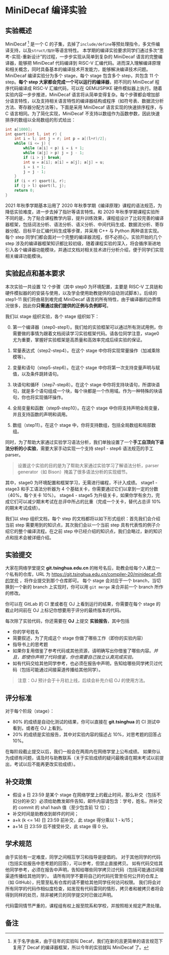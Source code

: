 # MiniDecaf 编译实验

## 实验概述
MiniDecaf [^1] 是一个 C 的子集，去掉了`include/define`等预处理指令，多文件编译支持，以及`struct/指针`等语言特性。 本学期的编译实验要求同学们通过多次“思考-实现-重新设计”的过程，一步步实现从简单到复杂的 MiniDecaf 语言的完整编译器，能够把 MiniDecaf 代码编译到 RISC-V 汇编代码。进而深入理解编译原理和相关概念，同时具备基本的编译技术开发能力，能够解决编译技术问题。MiniDecaf 编译实验分为多个 stage，每个 stage 包含多个 step，共包含 11 个 step。**每个 step 大家都会完成一个可以运行的编译器**，把不同的 MiniDecaf 程序代码编译成 RISC-V 汇编代码，可以在 QEMU/SPIKE 硬件模拟器上执行。随着实验内容一步步推进，MiniDecaf 语言将从简单变得复杂。每个步骤都会增加部分语言特性，以及支持相关语言特性的编译器结构或程序（如符号表、数据流分析方法、寄存器分配方法等）。下面是采用 MiniDecaf 语言实现的快速排序程序，与 C 语言相同。为了简化实现，MiniDecaf 不支持以数组作为函数参数，因此快速排序的数组以全局数组的形式给出：

```c
int a[1000];
int qsort(int l, int r) {
    int i = l; int j = r; int p = a[(l+r)/2];
    while (i <= j) {
        while (a[i] < p) i = i + 1;        
        while (a[j] > p) j = j - 1;        
        if (i > j) break;        
        int u = a[i]; a[i] = a[j]; a[j] = u;        
        i = i + 1;        
        j = j - 1;    
    }    
    if (i < r) qsort(i, r);    
    if (j > l) qsort(l, j);    
    return 0;
}
```

2021 年秋季学期基本沿用了 2020 年秋季学期《编译原理》课程的语法规范，为降低实验难度，进一步去掉了指针等语言特性。和 2020 年秋季学期课程实验所不同的是，为了贴合课程教学内容，提升训练效果，课程组设计了比较完善的编译器框架，包括词法分析、语法分析、语义分析、中间代码生成、数据流分析、寄存器分配、目标平台汇编代码生成等步骤，并采用 C++ 与 Python 两种语言实现。每个 step 同学们都会面对一个完整的编译器流程，但不必担心，实验开始的几个 step 涉及的编译器框架知识都比较初级，随着课程实验的深入，将会循序渐进地引入各个编译器功能模块，并通过文档对相关技术进行分析介绍，便于同学们实现相关编译功能模块。

## 实验起点和基本要求

本次实验一共设置 12 个步骤（其中 step0 为环境配置，主要是 RISC-V 工具链和硬件模拟器的的安装与使用，以及学会使用助教提供的自动测试脚本）。后续的 step1-11 我们将由易到难完成 MiniDecaf 语言的所有特性，由于编译器的边界情况很多，因此你**只需通过我们提供的正例与负例即可**。

我们以 stage 组织实验，各个 stage 组织如下：

0. 第一个编译器（step0-step1）。我们给的实验框架可以通过所有测试用例，你需要做的事情为跟着文档阅读学习实验框架代码。请各位同学注意，stage0 尤为重要，掌握好实验框架是高质量和高效率完成后续实验的保证。

1. 常量表达式（step2-step4）。在这个 stage 中你将实现常量操作（加减乘除模等）。

2. 变量和语句（step5-step6）。在这个 stage 中你将第一次支持变量声明与赋值，以及条件跳转语句。

3. 块语句和循环（step7-step8）。在这个 stage 中你将支持块语句，所谓块语句，就是多个语句组成一个块，每个块都是一个作用域。作为一种特殊的块语句，你也将实现循环操作。

4. 全局变量和函数（step9-step10）。在这个 stage 中你将支持声明全局变量，并且支持函数的声明和调用。

5. 数组（step11）。在这个 stage 中，你将支持数组，包括全局数组和局部数组。

同时，为了帮助大家通过实验学习语法分析，我们单独设置了一个**手工自顶向下语法分析的小实验**，需要大家手动实现一个支持 step1 - step6 语法规范的手工 parser。

> 设置这个实验的目的是为了帮助大家通过实验学习了解语法分析，parser generator（如 Bison）掩盖了很多语法分析的实现细节。

其中，stage0 为环境配置和框架学习，无需进行编程，不计入成绩。
stage1 - stage3 和手工语法分析器为 4 个基础关卡，你需要通过它们以拿到一定的分数（40%，每个关卡 10%）。
stage4 - stage5 为升级关卡，如果你学有余力，完成它们可以减少期末考试在总评中所占的比重（完成一个关卡，替代占总评 10% 的期末考试成绩）。

我们以 step 组织文档，每个 step 的文档都将以如下形式组织：首先我们会介绍当前 step 需要用到的知识点，其次我们会以一个当前 step 具有代表性的例子介绍它的整个编译流程。在之前 step 中已经介绍的知识点，我们会略过，新的知识点和技术会被详细介绍。

## 实验提交

大家在网络学堂提交 **git.tsinghua.edu.cn** 的帐号名后，助教会给每个人建立一个私有的仓库，URL 为 https://git.tsinghua.edu.cn/compiler-20/minidecaf-你的学号 ，将作业提交到那个仓库即可。
每个 stage 会对应于一个 branch，当切换到一个新的 branch 上实现时，你可以用 `git merge` 来合并前一个 branch 所作的修改。

你可以在 GitLab 的 CI 里或者在 OJ 上看到运行的结果，你需要在每个 stage 的截止时间前在 OJ 上标记你想要用于评分的最终版本的代码。

每次除了实验代码，你还需要在 **OJ** 上提交 **实验报告**，其中包括
* 你的学号姓名
* 简要叙述，为了完成这个 stage 你做了哪些工作（即你的实验内容）
* 指导书上的思考题
* 如果你复用借鉴了参考代码或其他资源，请明确写出你借鉴了哪些内容。*并且，即使你声明了代码借鉴，你也需要自己独立认真完成实验。*
* 如有代码交给其他同学参考，也必须在报告中声明，告知给哪些同学拷贝过代码（包括可能通过间接渠道传播给其他同学）。

> 注意：OJ 预计会于十月初上线，后续会补充介绍 OJ 的使用方法。

## 评分标准

对于每个阶段（stage）：
* 80% 的成绩是自动化测试的结果，你可以直接在 **git.tsinghua** 的 CI 测试中看到，或者在 OJ 上看到。
* 20% 的成绩是实验报告，其中对实验内容的描述占 10%，对思考题的回答占 10%。

在每阶段截止提交以后，我们一般会在两周内在网络学堂上公布成绩。
如果你认为成绩有问题，请及时与助教联系（关于实验成绩的疑问最晚请在期末考试以前提出，考试以后不能再更改实验成绩）。

## 补交政策

* 假设 a 日 23:59 是某个 stage 在网络学堂上的截止时间，那么补交（包括不扣分的补交）必须给助教发邮件告知，邮件内容请包含：学号，姓名，所补交的 commit 的 sha1 hash 值（至少包含前 12 位）；
* 补交时间是助教收到邮件的时间；
* a+k (k <= 14) 日 23:59 前补交，此 stage 得分乘以 1 - k/15；
* a+14 日 23:59 后不接受补交，此 stage 得 0 分。

## 学术规范

由于实验有一定难度，同学之间相互学习和指导是提倡的。
对于其他同学的代码（包括实验报告中思考题的回答），可以参考，但禁止直接拷贝。
如有代码交给其他同学参考，必须在报告中声明，告知给哪些同学拷贝过代码（包括可能通过间接渠道传播给其他同学）。
请所有同学不要将自己的代码托管至任何公开的仓库上（如 GitHub），托管至私有仓库的请不要给其他同学任何访问权限。
我们将会对所有同学的代码作相似度检查，如发现有代码雷同的情形，拷贝者和被拷贝者将会得到同样的处罚，除非被拷贝的同学提交时已做过声明。

代码雷同情节严重的，课程组有权上报至院系和学校，并按照相关规定严肃处理。

## 备注
[^1]: 关于名字由来，由于往年的实验叫 Decaf，我们在新的且更简单的语言规范下复用了 Decaf 的编译器框架，所以今年的实验就叫 MiniDecaf 了。

